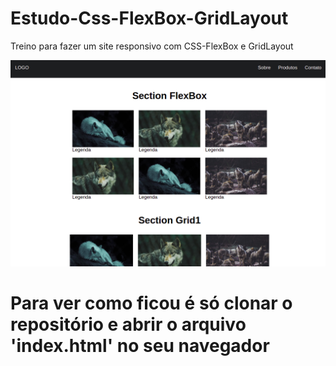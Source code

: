 # Estudo-Css-FlexBox-GridLayout

Treino para fazer um site responsivo com CSS-FlexBox e GridLayout

![Screenshot](print.png)

# Para ver como ficou é só clonar o repositório e abrir o arquivo 'index.html' no seu navegador
